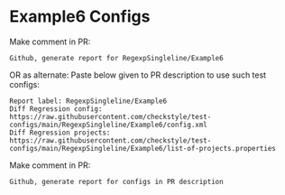 # Example6 Configs
Make comment in PR:
```
Github, generate report for RegexpSingleline/Example6
```
OR as alternate:
Paste below given to PR description to use such test configs:
```
Report label: RegexpSingleline/Example6
Diff Regression config: https://raw.githubusercontent.com/checkstyle/test-configs/main/RegexpSingleline/Example6/config.xml
Diff Regression projects: https://raw.githubusercontent.com/checkstyle/test-configs/main/RegexpSingleline/Example6/list-of-projects.properties
```
Make comment in PR:
```
Github, generate report for configs in PR description
```
